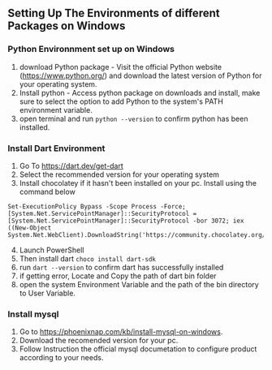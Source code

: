 ## Setting Up The Environments of different Packages on Windows

### Python Environnment set up on Windows
1. download Python package - Visit the official Python website (https://www.python.org/) and download the latest version of Python for your operating system.
2. Install python - Access python package on downloads and install, make sure to select the option to add Python to the system's PATH environment variable.
3. open terminal and run ``` python --version ``` to confirm python has been installed.

### Install Dart Environment
1. Go To https://dart.dev/get-dart
2. Select the recommended version for your operating system
3. Install chocolatey if it hasn't been installed on your pc. Install using the command below
```
Set-ExecutionPolicy Bypass -Scope Process -Force; [System.Net.ServicePointManager]::SecurityProtocol = [System.Net.ServicePointManager]::SecurityProtocol -bor 3072; iex ((New-Object System.Net.WebClient).DownloadString('https://community.chocolatey.org/install.ps1'))
```
4. Launch PowerShell
5. Then install dart ``` choco install dart-sdk ```
6. run ``` dart --version ``` to confirm dart has successfully installed
7. if getting error, Locate and Copy the path of dart bin folder
8. open the system Environment Variable and the path of the bin directory to User Variable.

### Install mysql
1. Go to https://phoenixnap.com/kb/install-mysql-on-windows.
2. Download the recomended version for your pc.
3. Follow Instruction the official mysql documetation to configure product according to your needs. 
